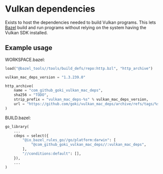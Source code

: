 # Vulkan dependencies

Exists to host the dependencies needed to build Vulkan programs.
This lets [Bazel](https://bazel.build) build and run programs without
relying on the system having the Vulkan SDK installed.

## Example usage

WORKSPACE.bazel:

```py
load("@bazel_tools//tools/build_defs/repo:http.bzl", "http_archive")

vulkan_mac_deps_version = "1.3.239.0"

http_archive(
    name = "com_github_goki_vulkan_mac_deps",
    sha256 = "TODO",
    strip_prefix = "vulkan_mac_deps-%s" % vulkan_mac_deps_version,
    url = "https://github.com/goki/vulkan_mac_deps/archive/refs/tags/%s.tar.gz" % vulkan_mac_deps_version,
)
```

BUILD.bazel:

```py
go_library(
    ...
    cdeps = select({
        "@io_bazel_rules_go//go/platform:darwin": [
            "@com_github_goki_vulkan_mac_deps//:vulkan_mac_deps",
        ],
        "//conditions:default": [],
    }),
    ...
)
```
